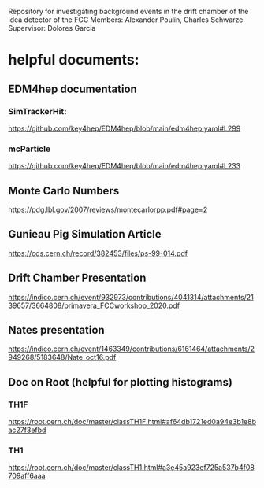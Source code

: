 Repository for investigating background events in the drift chamber of the idea detector of the FCC
Members: Alexander Poulin, Charles Schwarze
Supervisor: Dolores Garcia

# helpful documents:

## EDM4hep documentation
### SimTrackerHit:
https://github.com/key4hep/EDM4hep/blob/main/edm4hep.yaml#L299
### mcParticle
https://github.com/key4hep/EDM4hep/blob/main/edm4hep.yaml#L233

## Monte Carlo Numbers
https://pdg.lbl.gov/2007/reviews/montecarlorpp.pdf#page=2
## Gunieau Pig Simulation Article
https://cds.cern.ch/record/382453/files/ps-99-014.pdf
## Drift Chamber Presentation
https://indico.cern.ch/event/932973/contributions/4041314/attachments/2139657/3664808/primavera_FCCworkshop_2020.pdf
## Nates presentation
https://indico.cern.ch/event/1463349/contributions/6161464/attachments/2949268/5183648/Nate_oct16.pdf


## Doc on Root (helpful for plotting histograms)
### TH1F
https://root.cern.ch/doc/master/classTH1F.html#af64db1721ed0a94e3b1e8bac27f3efbd
### TH1
https://root.cern.ch/doc/master/classTH1.html#a3e45a923ef725a537b4f08709aff6aaa
